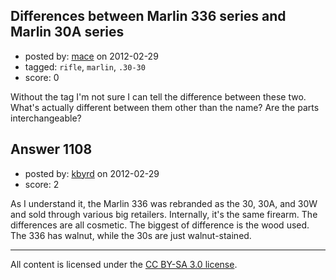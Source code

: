 ## Differences between Marlin 336 series and Marlin 30A series

- posted by: [mace](https://stackexchange.com/users/-1/163-mace) on 2012-02-29
- tagged: `rifle`, `marlin`, `.30-30`
- score: 0

Without the tag I'm not sure I can tell the difference between these two. What's actually different between them other than the name? Are the parts interchangeable?


## Answer 1108

- posted by: [kbyrd](https://stackexchange.com/users/-1/37-kbyrd) on 2012-02-29
- score: 2

As I understand it, the Marlin 336 was rebranded as the 30, 30A, and 30W and sold through various big retailers. Internally, it's the same firearm. The differences are all cosmetic. The biggest of difference is the wood used. The 336 has walnut, while the 30s are just walnut-stained.





---

All content is licensed under the [CC BY-SA 3.0 license](https://creativecommons.org/licenses/by-sa/3.0/).
